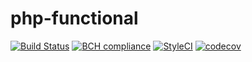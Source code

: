 # php-functional

[![Build Status](https://travis-ci.org/Dgame/php-functional.svg?branch=master)](https://travis-ci.org/Dgame/php-functional)
[![BCH compliance](https://bettercodehub.com/edge/badge/Dgame/php-functional?branch=master)](https://bettercodehub.com/)
[![StyleCI](https://github.styleci.io/repos/156107726/shield?branch=master)](https://github.styleci.io/repos/156107726)
[![codecov](https://codecov.io/gh/Dgame/php-functional/branch/master/graph/badge.svg)](https://codecov.io/gh/Dgame/php-functional)

